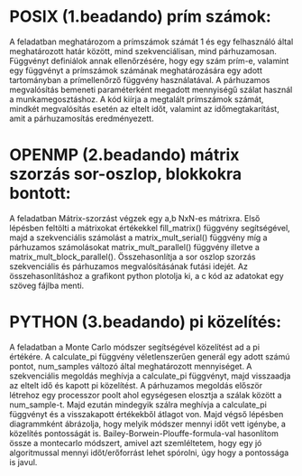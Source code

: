 
# POSIX (1.beadando) prím számok:
 A feladatban meghatározom a prímszámok számát 1 és egy felhasználó által meghatározott határ között, mind szekvenciálisan, mind párhuzamosan.
    Függvényt definiálok annak ellenőrzésére, hogy egy szám prím-e, valamint egy függvényt a prímszámok számának meghatározására egy adott tartományban a prímellenőrző függvény használatával.
 A párhuzamos megvalósítás bemeneti paraméterként megadott mennyiségű szálat használ a munkamegosztáshoz.
 A kód kiírja a megtalált prímszámok számát, mindkét megvalósítás esetén az eltelt időt, valamint az időmegtakarítást, amit a párhuzamosítás eredményezett.


# OPENMP (2.beadando) mátrix szorzás sor-oszlop, blokkokra bontott:
 A feladatban Mátrix-szorzást végzek egy a,b NxN-es mátrixra.
  Első lépésben feltölti a mátrixokat értékekkel fill_matrix() függvény segítségével, majd a szekvenciális számolást a matrix_mult_serial() függvény míg a párhuzamos számolásokat matrix_mult_parallel() függvény illetve a matrix_mult_block_parallel(). 
  Összehasonlítja a sor oszlop szorzás szekvenciális és párhuzamos megvalósításának futási idejét.  Az összehasonlításhoz a grafikont python plotolja ki, a c kód az adatokat egy szöveg fájlba menti.

# PYTHON (3.beadando) pi közelítés:
 A feladatban a Monte Carlo módszer segítségével közelítést ad a pi értékére. A calculate_pi függvény véletlenszerűen generál egy adott számú pontot, num_samples változó által meghatározott mennyiséget.
 A szekvenciális megoldás meghívja a calculate_pi függvényt, majd visszaadja az eltelt idő és kapott pi közelítést. 
A párhuzamos megoldás először létrehoz egy processzor poolt ahol egységesen elosztja a szálak között a num_sample-t.
 Majd ezután mindegyik szálra meghívja a calculate_pi függvényt és a visszakapott értékekből átlagot von. Majd végső lépésben diagrammként ábrázolja, hogy melyik módszer mennyi időt vett igénybe, a közelítés pontosságát is. Bailey-Borwein-Plouffe-formula-val hasonlítom össze a montecarlo módszert, amivel azt szemléltetem, hogy egy jó algoritmussal mennyi időt/erőforrást lehet spórolni, úgy hogy a pontossága is javul. 
